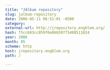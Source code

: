 ```yaml
---
title: "JAlbum repository"
slug: jalbum-repository
date: 2006-05-11 06:51:01 -0500
category: 
external-url: http://jrepository.engblom.org/
hash: f5cc683cc059f0e06b597f5488511824
year: 2006
month: 05
scheme: http
host: jrepository.engblom.org
path: /

---
```



